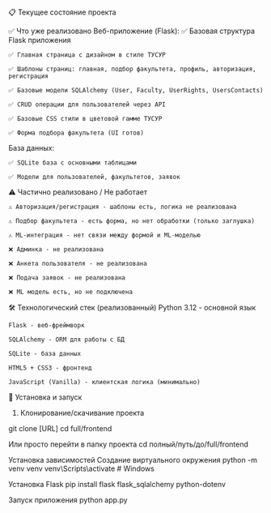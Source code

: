 📋 Текущее состояние проекта

✅ Что уже реализовано
Веб-приложение (Flask):
    ✅ Базовая структура Flask приложения
    
    ✅ Главная страница с дизайном в стиле ТУСУР
    
    ✅ Шаблоны страниц: главная, подбор факультета, профиль, авторизация, регистрация
    
    ✅ Базовые модели SQLAlchemy (User, Faculty, UserRights, UsersContacts)
    
    ✅ CRUD операции для пользователей через API
    
    ✅ Базовые CSS стили в цветовой гамме ТУСУР
    
    ✅ Форма подбора факультета (UI готов)

База данных:

    ✅ SQLite база с основными таблицами
    
    ✅ Модели для пользователей, факультетов, заявок

⚠️ Частично реализовано / Не работает
    
    ⚠️ Авторизация/регистрация - шаблоны есть, логика не реализована
    
    ⚠️ Подбор факультета - есть форма, но нет обработки (только заглушка)
    
    ⚠️ ML-интеграция - нет связи между формой и ML-моделью
    
    ❌ Админка - не реализована
    
    ❌ Анкета пользователя - не реализована
    
    ❌ Подача заявок - не реализована
    
    ❌ ML модель есть, но не подключена
    


🛠 Технологический стек (реализованный)
    Python 3.12 - основной язык
    
    Flask - веб-фреймворк
    
    SQLAlchemy - ORM для работы с БД
    
    SQLite - база данных
    
    HTML5 + CSS3 - фронтенд
    
    JavaScript (Vanilla) - клиентская логика (минимально)

🚀 Установка и запуск
1. Клонирование/скачивание проекта

git clone [URL]
cd full/frontend

Или просто перейти в папку проекта
cd полный/путь/до/full/frontend

Установка зависимостей
Создание виртуального окружения
python -m venv venv
venv\Scripts\activate  # Windows

Установка Flask
pip install flask flask_sqlalchemy python-dotenv

Запуск приложения
python app.py
